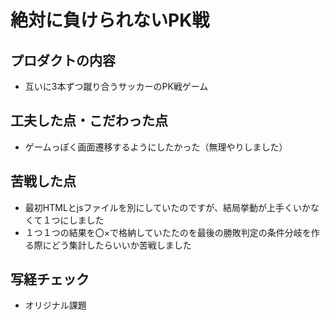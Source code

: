 # 絶対に負けられないPK戦

## プロダクトの内容
- 互いに3本ずつ蹴り合うサッカーのPK戦ゲーム
  
## 工夫した点・こだわった点
- ゲームっぽく画面遷移するようにしたかった（無理やりしました）

## 苦戦した点
- 最初HTMLとjsファイルを別にしていたのですが、結局挙動が上手くいかなくて１つにしました
- １つ１つの結果を〇×で格納していたたのを最後の勝敗判定の条件分岐を作る際にどう集計したらいいか苦戦しました

## 写経チェック
- オリジナル課題
